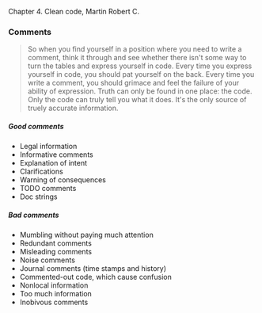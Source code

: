 Chapter 4. Clean code, Martin Robert C.

### Comments
>So when you find yourself in a position where you need to write a comment, think it through and see whether there isn't some way to turn the tables and express yourself in code. Every time you express yourself in code, you should pat yourself on the back. Every time you write a comment, you should grimace and feel the failure of your ability of expression.
>Truth can only be found in one place:  the code. Only the code can truly tell you what it does. It's the only source of truely accurate information. 

##### Good comments
- Legal information
- Informative comments
- Explanation of intent
- Clarifications
- Warning of consequences
- TODO comments
- Doc strings

##### Bad comments
- Mumbling without paying much attention
- Redundant comments
- Misleading comments
- Noise comments
- Journal comments (time stamps and history)
- Commented-out code, which cause confusion
- Nonlocal information
- Too much information
- Inobivous comments